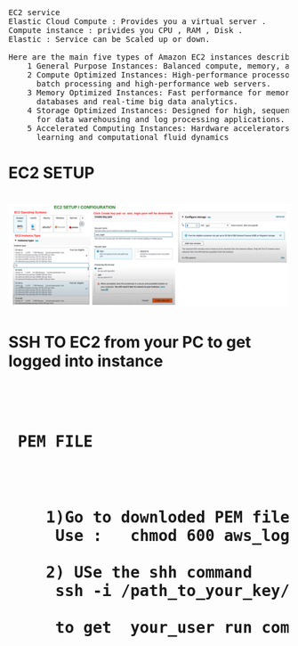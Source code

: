 <pre> 

EC2 service 
Elastic Cloud Compute : Provides you a virtual server .
Compute instance : privides you CPU , RAM , Disk .
Elastic : Service can be Scaled up or down.

Here are the main five types of Amazon EC2 instances described : 
    1 General Purpose Instances: Balanced compute, memory, and networking resources for diverse workloads.
    2 Compute Optimized Instances: High-performance processors for compute-bound applications, ideal for 
      batch processing and high-performance web servers.
    3 Memory Optimized Instances: Fast performance for memory-intensive workloads, suitable for high-performance 
      databases and real-time big data analytics.
    4 Storage Optimized Instances: Designed for high, sequential read/write access to large data sets, perfect 
      for data warehousing and log processing applications.
    5 Accelerated Computing Instances: Hardware accelerators for efficient processing of tasks such as machine
      learning and computational fluid dynamics
</pre>

<h1> EC2 SETUP <h1>
<img src="ec2setup.png">
<h1> SSH TO EC2 from your PC to get logged into instance  <h1>

<pre> 
<h4> PEM FILE  </h4>
    
    1)Go to downloded PEM file location  and give permisssion to it 
     Use :   chmod 600 aws_login.pem

    2) USe the shh command 
     ssh -i /path_to_your_key/your_pem_filename.pem your_user@your_ec2_public_ip

     to get  your_user run command :  whoami
     
    
    
</pre> 
